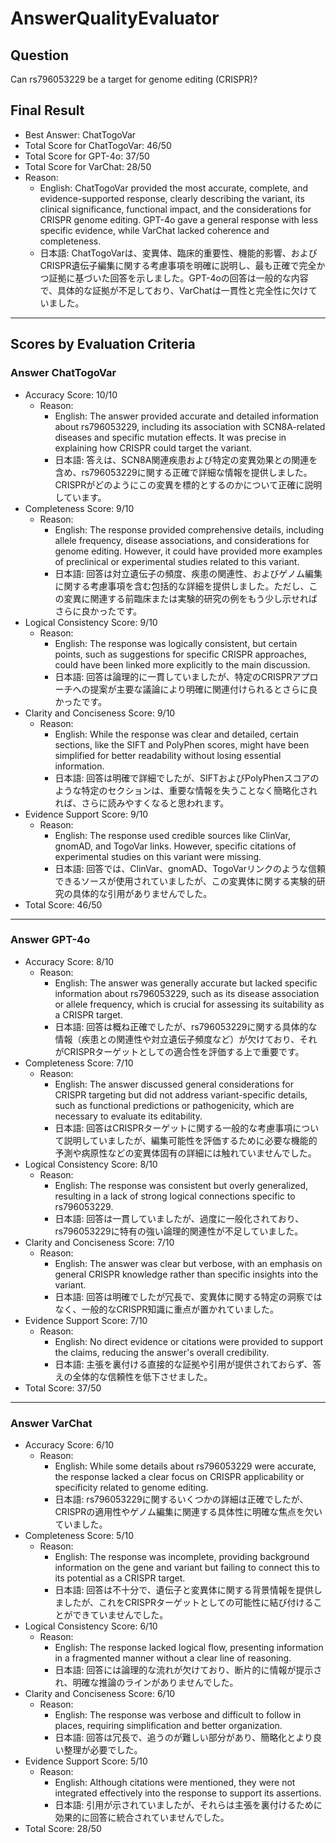 # AnswerQualityEvaluator

## Question

Can rs796053229 be a target for genome editing (CRISPR)?

## Final Result

- Best Answer: ChatTogoVar
- Total Score for ChatTogoVar: 46/50
- Total Score for GPT-4o: 37/50
- Total Score for VarChat: 28/50
- Reason:
  - English: ChatTogoVar provided the most accurate, complete, and evidence-supported response, clearly describing the variant, its clinical significance, functional impact, and the considerations for CRISPR genome editing. GPT-4o gave a general response with less specific evidence, while VarChat lacked coherence and completeness.
  - 日本語: ChatTogoVarは、変異体、臨床的重要性、機能的影響、およびCRISPR遺伝子編集に関する考慮事項を明確に説明し、最も正確で完全かつ証拠に基づいた回答を示しました。GPT-4oの回答は一般的な内容で、具体的な証拠が不足しており、VarChatは一貫性と完全性に欠けていました。

---

## Scores by Evaluation Criteria

### Answer ChatTogoVar
- Accuracy Score: 10/10
  - Reason: 
    - English: The answer provided accurate and detailed information about rs796053229, including its association with SCN8A-related diseases and specific mutation effects. It was precise in explaining how CRISPR could target the variant.
    - 日本語: 答えは、SCN8A関連疾患および特定の変異効果との関連を含め、rs796053229に関する正確で詳細な情報を提供しました。CRISPRがどのようにこの変異を標的とするのかについて正確に説明しています。
- Completeness Score: 9/10
  - Reason: 
    - English: The response provided comprehensive details, including allele frequency, disease associations, and considerations for genome editing. However, it could have provided more examples of preclinical or experimental studies related to this variant.
    - 日本語: 回答は対立遺伝子の頻度、疾患の関連性、およびゲノム編集に関する考慮事項を含む包括的な詳細を提供しました。ただし、この変異に関連する前臨床または実験的研究の例をもう少し示せればさらに良かったです。
- Logical Consistency Score: 9/10
  - Reason: 
    - English: The response was logically consistent, but certain points, such as suggestions for specific CRISPR approaches, could have been linked more explicitly to the main discussion.
    - 日本語: 回答は論理的に一貫していましたが、特定のCRISPRアプローチへの提案が主要な議論により明確に関連付けられるとさらに良かったです。
- Clarity and Conciseness Score: 9/10
  - Reason: 
    - English: While the response was clear and detailed, certain sections, like the SIFT and PolyPhen scores, might have been simplified for better readability without losing essential information.
    - 日本語: 回答は明確で詳細でしたが、SIFTおよびPolyPhenスコアのような特定のセクションは、重要な情報を失うことなく簡略化されれば、さらに読みやすくなると思われます。
- Evidence Support Score: 9/10
  - Reason: 
    - English: The response used credible sources like ClinVar, gnomAD, and TogoVar links. However, specific citations of experimental studies on this variant were missing.
    - 日本語: 回答では、ClinVar、gnomAD、TogoVarリンクのような信頼できるソースが使用されていましたが、この変異体に関する実験的研究の具体的な引用がありませんでした。
- Total Score: 46/50

---

### Answer GPT-4o
- Accuracy Score: 8/10
  - Reason: 
    - English: The answer was generally accurate but lacked specific information about rs796053229, such as its disease association or allele frequency, which is crucial for assessing its suitability as a CRISPR target.
    - 日本語: 回答は概ね正確でしたが、rs796053229に関する具体的な情報（疾患との関連性や対立遺伝子頻度など）が欠けており、それがCRISPRターゲットとしての適合性を評価する上で重要です。
- Completeness Score: 7/10
  - Reason: 
    - English: The answer discussed general considerations for CRISPR targeting but did not address variant-specific details, such as functional predictions or pathogenicity, which are necessary to evaluate its editability.
    - 日本語: 回答はCRISPRターゲットに関する一般的な考慮事項について説明していましたが、編集可能性を評価するために必要な機能的予測や病原性などの変異体固有の詳細には触れていませんでした。
- Logical Consistency Score: 8/10
  - Reason: 
    - English: The response was consistent but overly generalized, resulting in a lack of strong logical connections specific to rs796053229.
    - 日本語: 回答は一貫していましたが、過度に一般化されており、rs796053229に特有の強い論理的関連性が不足していました。
- Clarity and Conciseness Score: 7/10
  - Reason: 
    - English: The answer was clear but verbose, with an emphasis on general CRISPR knowledge rather than specific insights into the variant.
    - 日本語: 回答は明確でしたが冗長で、変異体に関する特定の洞察ではなく、一般的なCRISPR知識に重点が置かれていました。
- Evidence Support Score: 7/10
  - Reason: 
    - English: No direct evidence or citations were provided to support the claims, reducing the answer's overall credibility.
    - 日本語: 主張を裏付ける直接的な証拠や引用が提供されておらず、答えの全体的な信頼性を低下させました。
- Total Score: 37/50

---

### Answer VarChat
- Accuracy Score: 6/10
  - Reason: 
    - English: While some details about rs796053229 were accurate, the response lacked a clear focus on CRISPR applicability or specificity related to genome editing.
    - 日本語: rs796053229に関するいくつかの詳細は正確でしたが、CRISPRの適用性やゲノム編集に関連する具体性に明確な焦点を欠いていました。
- Completeness Score: 5/10
  - Reason: 
    - English: The response was incomplete, providing background information on the gene and variant but failing to connect this to its potential as a CRISPR target.
    - 日本語: 回答は不十分で、遺伝子と変異体に関する背景情報を提供しましたが、これをCRISPRターゲットとしての可能性に結び付けることができていませんでした。
- Logical Consistency Score: 6/10
  - Reason: 
    - English: The response lacked logical flow, presenting information in a fragmented manner without a clear line of reasoning.
    - 日本語: 回答には論理的な流れが欠けており、断片的に情報が提示され、明確な推論のラインがありませんでした。
- Clarity and Conciseness Score: 6/10
  - Reason: 
    - English: The response was verbose and difficult to follow in places, requiring simplification and better organization.
    - 日本語: 回答は冗長で、追うのが難しい部分があり、簡略化とより良い整理が必要でした。
- Evidence Support Score: 5/10
  - Reason: 
    - English: Although citations were mentioned, they were not integrated effectively into the response to support its assertions.
    - 日本語: 引用が示されていましたが、それらは主張を裏付けるために効果的に回答に統合されていませんでした。
- Total Score: 28/50
